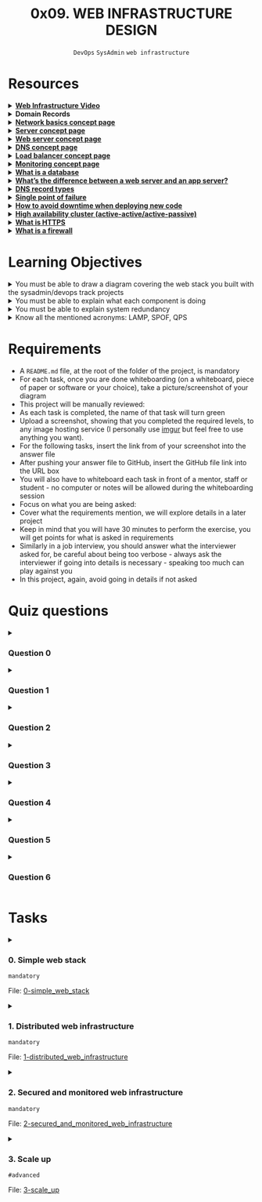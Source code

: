 <h1 align="center"><b>0x09. WEB INFRASTRUCTURE DESIGN</b></h1>
<div align="center"><code>DevOps</code> <code>SysAdmin</code> <code>web infrastructure</code></div>

<!-- # Background Context -->

# Resources
<details>
<summary><b><a href="https://youtu.be/lQNEW76KdYg">Web Infrastructure Video</a></b></summary>


</details>

<details>
<summary><b><a href=""></a>Domain Records</b></summary><br>

A domain record is a piece of information that tells the Domain Name System (DNS) how to handle requests for a particular domain name. DNS records are stored on DNS servers, which are distributed around the world.

There are many different types of domain records, but the most common types are:

* **A records:** Map a domain name to an IPv4 address.
* **AAAA records:** Map a domain name to an IPv6 address.
* **CNAME records:** Alias one domain name to another domain name.
* **MX records:** Specify the mail servers that should handle email for a domain name.
* **TXT records:** Store arbitrary text information about a domain name.

Other types of domain records include NS records, SOA records, and SRV records.

</details>


<details>
<summary><b><a href="https://intranet.alxswe.com/concepts/33">Network basics concept page</a></b></summary>


</details>

<details>
<summary><b><a href="https://intranet.alxswe.com/concepts/67">Server concept page</a></b></summary>


</details>

<details>
<summary><b><a href="https://intranet.alxswe.com/concepts/17">Web server concept page</a></b></summary>


</details>

<details>
<summary><b><a href="https://intranet.alxswe.com/concepts/12">DNS concept page</a></b></summary><br>

Imagine the internet is a library. Each website is a book in the library. The domain name is like the title of the book. The IP address is like the location of the book on the shelf.

DNS is like the librarian. When you want to find a book, you don't have to know where it is on the shelf. You just ask the librarian and they'll tell you.

DNS works in the same way. When you type a website address into your web browser, it's like asking the librarian where the book is. DNS tells your web browser the IP address of the website so it can find it and load it.
</details>

<details>
<summary><b><a href="https://intranet.alxswe.com/concepts/46">Load balancer concept page</a></b></summary>


</details>

<details>
<summary><b><a href="https://intranet.alxswe.com/concepts/13">Monitoring concept page</a></b></summary>


</details>

<details>
<summary><b><a href="https://www.oracle.com/ke/database/what-is-database/">What is a database</a></b></summary>


</details>

<details>
<summary><b><a href="https://www.infoworld.com/article/2077354/app-server-web-server-what-s-the-difference.html">What’s the difference between a web server and an app server?</a></b></summary>


</details>

<details>
<summary><b><a href="https://www.site24x7.com/learn/dns-record-types.html">DNS record types</a></b></summary>


</details>

<details>
<summary><b><a href="https://avinetworks.com/glossary/single-point-of-failure/">Single point of failure</a></b></summary>


</details>

<details>
<summary><b><a href="https://softwareengineering.stackexchange.com/questions/35063/how-do-you-update-your-production-codebase-database-schema-without-causing-downt#answers-header">How to avoid downtime when deploying new code</a></b></summary>


</details>

<details>
<summary><b><a href="https://docs.oracle.com/cd/E17904_01/core.1111/e10106/intro.htm#ASHIA712">High availability cluster (active-active/active-passive)</a></b></summary>


</details>

<details>
<summary><b><a href="https://www.instantssl.com/http-vs-https">What is HTTPS</a></b></summary>


</details>

<details>
<summary><b><a href="https://www.webopedia.com/definitions/firewall/">What is a firewall</a></b></summary>


</details>


<!-- **man or help:**
- `` -->

# Learning Objectives
<details>
<summary><b><a href=" "> </a></b>You must be able to draw a diagram covering the web stack you built with the sysadmin/devops track projects</summary>


</details>

<details>
<summary><b><a href=" "> </a></b>You must be able to explain what each component is doing</summary>


</details>

<details>
<summary><b><a href=" "> </a></b>You must be able to explain system redundancy</summary>


</details>

<details>
<summary><b><a href=" "> </a></b>Know all the mentioned acronyms: LAMP, SPOF, QPS</summary>


</details>

# Requirements
- A `README.md` file, at the root of the folder of the project, is mandatory
- For each task, once you are done whiteboarding (on a whiteboard, piece of paper or software or your choice), take a picture/screenshot of your diagram
- This project will be manually reviewed:
- As each task is completed, the name of that task will turn green
- Upload a screenshot, showing that you completed the required levels, to any image hosting service (I personally use [imgur](https://imgur.com/) but feel free to use anything you want).
- For the following tasks, insert the link from of your screenshot into the answer file
- After pushing your answer file to GitHub, insert the GitHub file link into the URL box
- You will also have to whiteboard each task in front of a mentor, staff or student - no computer or notes will be allowed during the whiteboarding session
- Focus on what you are being asked:
- Cover what the requirements mention, we will explore details in a later project
- Keep in mind that you will have 30 minutes to perform the exercise, you will get points for what is asked in requirements
- Similarly in a job interview, you should answer what the interviewer asked for, be careful about being too verbose - always ask the interviewer if going into details is necessary - speaking too much can play against you
- In this project, again, avoid going in details if not asked

<!-- # More Info -->

# Quiz questions
<details>
<summary><h3>Question 0</h3></summary>

What is HTTPS?
- [x] A version of HTTP that secure the traffic between your browser and the website by encrypting it.
- [ ] A version of HTTP that protect your personal information.
- [ ] A faster version of HTTP.
</details>

<details>
<summary><h3>Question 1</h3></summary>

What is a codebase?
- [ ] Is the most important files of a software system.
- [x] Is the collection of source code that is used to build a software system.
- [ ] A list of software libraries.
</details>

<details>
<summary><h3>Question 2</h3></summary>

What is a web server?
- [ ] A web server is a software that serves web pages to clients upon their request.
- [x] A web server is a software that serves web pages to clients upon their request, it does this over the protocol HTTP.
- [ ] A web server is a software or physical device serving web pages over HTTP.
</details>

<details>
<summary><h3>Question 3</h3></summary>

What is a database?
- [x] Is a collection of information that is stored and organized so that it can be easily accessed, updated and managed.
- [ ] Is a collection of information that is stored on a physical server and organized so that it can be easily accessed, updated and managed.
- [ ] Is a collection of text files that are stored so that it can be easily accessed, updated and managed by the local application.
</details>

<details>
<summary><h3>Question 4</h3></summary>

What is TCP/IP?
- [ ] Transmission Control Protocol/Internet Protocol, is a suite of communications protocols used to interconnect network devices on private network.
- [ ] Transmission Control Protocol/Internet Protocol, is a suite of communications protocols used to interconnect network devices on the Internet.
- [x] Transmission Control Protocol/Internet Protocol, is a suite of communications protocols used to interconnect network devices on the Internet or any private network.
</details>

<details>
<summary><h3>Question 5</h3></summary>

What is a DNS?
- [ ] A system that contain all Internet IPs.
- [x] A system to translate domain names into IP addresses.
- [ ] A list of domain names.
</details>

<details>
<summary><h3>Question 6</h3></summary>

What is a server?
- [ ] A server is returning information to other computers when asked.
- [ ] A server is a software that serves web pages.
- [x] A server is a device, a virtual device or computer program or providing functionality for other programs or devices, called “clients”.
</details>

# Tasks
<details>
<summary>

### 0. Simple web stack
`mandatory`

File: [0-simple_web_stack]()
</summary>

A lot of websites are powered by simple web infrastructure, a lot of time it is composed of a single server with a [LAMP stack](https://en.wikipedia.org/wiki/LAMP_%28software_bundle%29).

On a whiteboard, design a one server web infrastructure that hosts the website that is reachable via `www.foobar.com`. Start your explanation by having a user wanting to access your website.

Requirements:

- You must use:
    - 1 server
    - 1 web server (Nginx)
    - 1 application server
    - 1 application files (your code base)
    - 1 database (MySQL)
    - 1 domain name `foobar.com` configured with a `www` record that points to your server IP `8.8.8.8`
- You must be able to explain some specifics about this infrastructure:
    - What is a server
    - What is the role of the domain name
    - What type of DNS record `www` is in `www.foobar.com`
    - What is the role of the web server
    - What is the role of the application server
    - What is the role of the database
    - What is the server using to communicate with the computer of the user requesting the website
- You must be able to explain what the issues are with this infrastructure:
    - SPOF
    - Downtime when maintenance needed (like deploying new code web server needs to be restarted)
    - Cannot scale if too much incoming traffic

Please, remember that everything must be written in English to further your technical ability in a variety of settings.
</details>

<details>
<summary>

### 1. Distributed web infrastructure
`mandatory`

File: [1-distributed_web_infrastructure]()
</summary>

On a whiteboard, design a three server web infrastructure that hosts the website `www.foobar.com`.

Requirements:

- You must add:
    - 2 servers
    - 1 web server (Nginx)
    - 1 application server
    - 1 load-balancer (HAproxy)
    - 1 set of application files (your code base)
    - 1 database (MySQL)
- You must be able to explain some specifics about this infrastructure:
    - For every additional element, why you are adding it
    - What distribution algorithm your load balancer is configured with and how it works
    - Is your load-balancer enabling an Active-Active or Active-Passive setup, explain the difference between both
    - How a database Primary-Replica (Master-Slave) cluster works
    - What is the difference between the Primary node and the Replica node in regard to the application
- You must be able to explain what the issues are with this infrastructure:
    - Where are SPOF
    - Security issues (no firewall, no HTTPS)
    - No monitoring

Please, remember that everything must be written in English to further your technical ability in a variety of settings.
</details>

<details>
<summary>

### 2. Secured and monitored web infrastructure
`mandatory`

File: [2-secured_and_monitored_web_infrastructure]()
</summary>

On a whiteboard, design a three server web infrastructure that hosts the website `www.foobar.com`, it must be secured, serve encrypted traffic, and be monitored.

Requirements:

- You must add:
    - 3 firewalls
    - 1 SSL certificate to serve `www.foobar.com` over HTTPS
    - 3 monitoring clients (data collector for Sumologic or other monitoring services)
- You must be able to explain some specifics about this infrastructure:
    - For every additional element, why you are adding it
    - What are firewalls for
    - Why is the traffic served over HTTPS
    - What monitoring is used for
    - How the monitoring tool is collecting data
    - Explain what to do if you want to monitor your web server QPS
- You must be able to explain what the issues are with this infrastructure:
    - Why terminating SSL at the load balancer level is an issue
    - Why having only one MySQL server capable of accepting writes is an issue
    - Why having servers with all the same components (database, web server and application server) might be a problem

Please, remember that everything must be written in English to further your technical ability in a variety of settings.
</details>

<details>
<summary>

### 3. Scale up
`#advanced`

File: [3-scale_up]()
</summary>

Readme

- [Application server vs web server](https://www.nginx.com/resources/glossary/application-server-vs-web-server/)

Requirements:

- You must add:
    - 1 server
    - 1 load-balancer (HAproxy) configured as cluster with the other one
    - Split components (web server, application server, database) with their own server
- You must be able to explain some specifics about this infrastructure:
    - For every additional element, why you are adding it

Please, remember that everything must be written in English to further your technical ability in a variety of settings.
</details>

